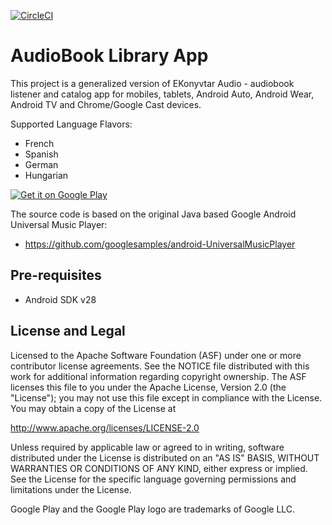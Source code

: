 [![CircleCI](https://circleci.com/gh/EKonyvtar/AudioBookLibrary.svg?style=svg&circle-token=af20ac1f8d0eb0fcd0c100c7efbc736e443e301b)](https://circleci.com/gh/EKonyvtar/AudioBookLibrary)


AudioBook Library App
=====================

This project is a generalized version of EKonyvtar Audio -
audiobook listener and catalog app for mobiles, tablets, Android
Auto, Android Wear, Android TV and Chrome/Google Cast devices.

Supported Language Flavors:
 - French
 - Spanish
 - German
 - Hungarian

<a href='https://play.google.com/store/apps/details?id=com.murati.audiobook.fr'><img alt='Get it on Google Play' src='https://play.google.com/intl/en_us/badges/images/generic/en_badge_web_generic.png'/></a>

The source code is based on the original Java based Google Android Universal Music Player:
 - https://github.com/googlesamples/android-UniversalMusicPlayer


Pre-requisites
--------------
- Android SDK v28


License and Legal
-------
Licensed to the Apache Software Foundation (ASF) under one or more contributor
license agreements.  See the NOTICE file distributed with this work for
additional information regarding copyright ownership.  The ASF licenses this
file to you under the Apache License, Version 2.0 (the "License"); you may not
use this file except in compliance with the License.  You may obtain a copy of
the License at

  http://www.apache.org/licenses/LICENSE-2.0

Unless required by applicable law or agreed to in writing, software
distributed under the License is distributed on an "AS IS" BASIS, WITHOUT
WARRANTIES OR CONDITIONS OF ANY KIND, either express or implied.  See the
License for the specific language governing permissions and limitations under
the License.

Google Play and the Google Play logo are trademarks of Google LLC.
